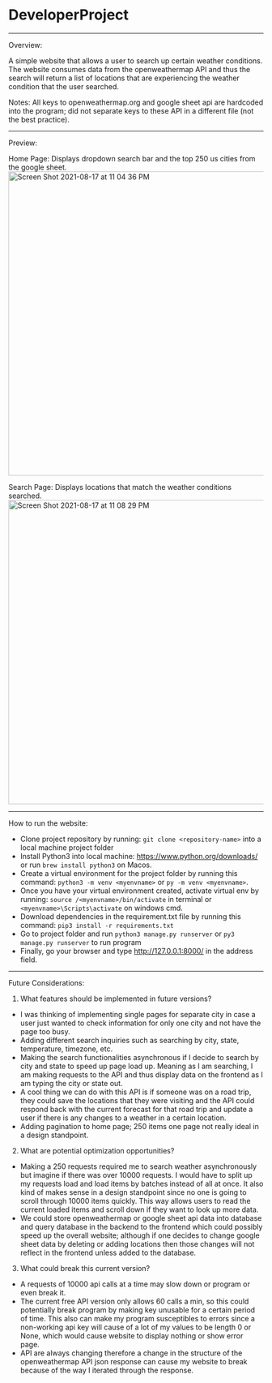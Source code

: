 # DeveloperProject

*************************
Overview:

A simple website that allows a user to search up certain weather conditions. The website consumes data from the openweathermap API and thus the search will return a list of locations that are experiencing the weather condition that the user searched.

Notes: All keys to openweathermap.org and google sheet api are hardcoded into the program; did not separate keys to these API in a different file (not the best practice).

*************************
Preview:

Home Page: Displays dropdown search bar and the top 250 us cities from the google sheet.
<img width="600" alt="Screen Shot 2021-08-17 at 11 04 36 PM" src="https://user-images.githubusercontent.com/22754752/129831212-166bd6f6-2034-4e58-a32b-c8054f68ba87.png">

Search Page: Displays locations that match the weather conditions searched.
<img width="600" alt="Screen Shot 2021-08-17 at 11 08 29 PM" src="https://user-images.githubusercontent.com/22754752/129831245-2c429b3f-9088-4829-97be-598ba23a2b32.png">


*************************
How to run the website:
- Clone project repository by running: ```git clone <repository-name>``` into a local machine project folder
- Install Python3 into local machine: https://www.python.org/downloads/ or run ```brew install python3``` on Macos. 
- Create a virtual environment for the project folder by running this command: ```python3 -m venv <myenvname>``` or ```py -m venv <myenvname>```.
- Once you have your virtual environment created, activate virtual env by running: ```source /<myenvname>/bin/activate``` in terminal or ```<myenvname>\Scripts\activate``` on windows cmd.
- Download dependencies in the requirement.txt file by running this command: ```pip3 install -r requirements.txt```
- Go to project folder and run ```python3 manage.py runserver``` or ```py3 manage.py runserver``` to run program
- Finally, go your browser and type http://127.0.0.1:8000/ in the address field.
 
*************************
Future Considerations:

1. What features should be implemented in future versions?
- I was thinking of implementing single pages for separate city in case a user just wanted to check information for only one city and not have the page too busy.
- Adding different search inquiries such as searching by city, state, temperature, timezone, etc.
- Making the search functionalities asynchronous if I decide to search by city and state to speed up page load up. Meaning as I am searching, I am making requests to the API and thus display data on the frontend as I am typing the city or state out.
- A cool thing we can do with this API is if someone was on a road trip, they could save the locations that they were visiting and the API could respond back with the current forecast for that road trip and update a user if there is any changes to a weather in a certain location.
- Adding pagination to home page; 250 items one page not really ideal in a design standpoint.

2. What are potential optimization opportunities?
- Making a 250 requests required me to search weather asynchronously but imagine if there was over 10000 requests. I would have to split up my requests load and load items by batches instead of all at once. It also kind of makes sense in a design standpoint since no one is going to scroll through 10000 items quickly. This way allows users to read the current loaded items and scroll down if they want to look up more data.
- We could store openweathermap or google sheet api data into database and query database in the backend to the frontend which could possibly speed up the overall website; although if one decides to change google sheet data by deleting or adding locations then those changes will not reflect in the frontend unless added to the database.
 
3. What could break this current version?
- A requests of 10000 api calls at a time may slow down or program or even break it. 
- The current free API version only allows 60 calls a min, so this could potentially break program by making key unusable for a certain period of time. This also can make my program susceptibles to errors since a non-working api key will cause of a lot of my values to be length 0 or None, which would cause website to display nothing or show error page.
- API are always changing therefore a change in the structure of the openweathermap API json response can cause my website to break because of the way I iterated through the response.
